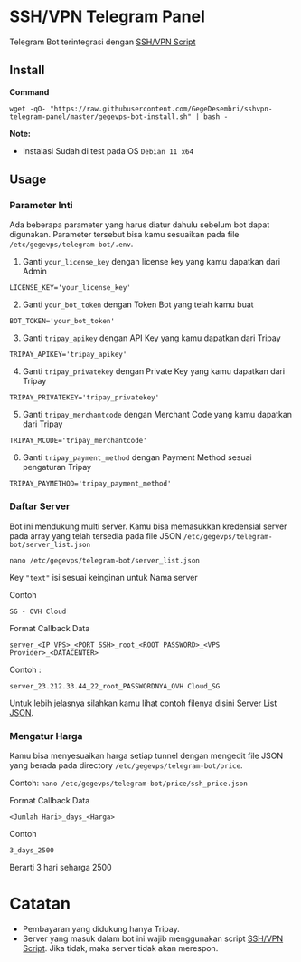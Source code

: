 # SSH/VPN Telegram Panel
Telegram Bot terintegrasi dengan [SSH/VPN Script](https://github.com/GegeDesembri/sshvpn-script)

## Install

**Command**

`wget -qO- "https://raw.githubusercontent.com/GegeDesembri/sshvpn-telegram-panel/master/gegevps-bot-install.sh" | bash -`

**Note:**
- Instalasi Sudah di test pada OS `Debian 11 x64`

## **Usage**

### Parameter Inti

Ada beberapa parameter yang harus diatur dahulu sebelum bot dapat digunakan. Parameter tersebut bisa kamu sesuaikan pada file `/etc/gegevps/telegram-bot/.env`.

1. Ganti `your_license_key` dengan license key yang kamu dapatkan dari Admin

`LICENSE_KEY='your_license_key'`

2. Ganti `your_bot_token` dengan Token Bot yang telah kamu buat

`BOT_TOKEN='your_bot_token'`

3. Ganti `tripay_apikey` dengan API Key yang kamu dapatkan dari Tripay

`TRIPAY_APIKEY='tripay_apikey'`

4. Ganti `tripay_privatekey` dengan Private Key yang kamu dapatkan dari Tripay

`TRIPAY_PRIVATEKEY='tripay_privatekey'`

5. Ganti `tripay_merchantcode` dengan Merchant Code yang kamu dapatkan dari Tripay

`TRIPAY_MCODE='tripay_merchantcode'`

6. Ganti `tripay_payment_method` dengan Payment Method sesuai pengaturan Tripay

`TRIPAY_PAYMETHOD='tripay_payment_method'`

### Daftar Server

Bot ini mendukung multi server. Kamu bisa memasukkan kredensial server pada array yang telah tersedia pada file JSON `/etc/gegevps/telegram-bot/server_list.json`

`nano /etc/gegevps/telegram-bot/server_list.json`

Key `"text"` isi sesuai keinginan untuk Nama server

Contoh

`SG - OVH Cloud`

Format Callback Data

`server_<IP VPS>_<PORT SSH>_root_<ROOT PASSWORD>_<VPS Provider>_<DATACENTER>`

Contoh :

`server_23.212.33.44_22_root_PASSWORDNYA_OVH Cloud_SG`

Untuk lebih jelasnya silahkan kamu lihat contoh filenya disini [Server List JSON](https://github.com/GegeDesembri/sshvpn-telegram-panel/blob/master/example/server_list.json).


### Mengatur Harga

Kamu bisa menyesuaikan harga setiap tunnel dengan mengedit file JSON yang berada pada directory `/etc/gegevps/telegram-bot/price`.

Contoh: 
`nano /etc/gegevps/telegram-bot/price/ssh_price.json`

Format Callback Data

`<Jumlah Hari>_days_<Harga>`

Contoh 

`3_days_2500`

Berarti 3 hari seharga 2500

# Catatan

- Pembayaran yang didukung hanya Tripay.
- Server yang masuk dalam bot ini wajib menggunakan script [SSH/VPN Script](https://github.com/GegeDesembri/sshvpn-script). Jika tidak, maka server tidak akan merespon.
